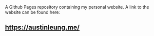 A Github Pages repository containing my personal website. A link to the website can be found here: 

## https://austinleung.me/
